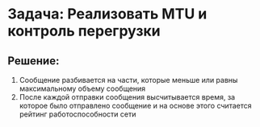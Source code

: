 # Задача: Реализовать MTU и контроль перегрузки

## Решение:

1. Сообщение разбивается на части, которые меньше или равны максимальному объему сообщения
2. После каждой отправки сообщения высчитывается время, за которое было отправлено сообщение и на основе этого считается рейтинг работоспособности сети